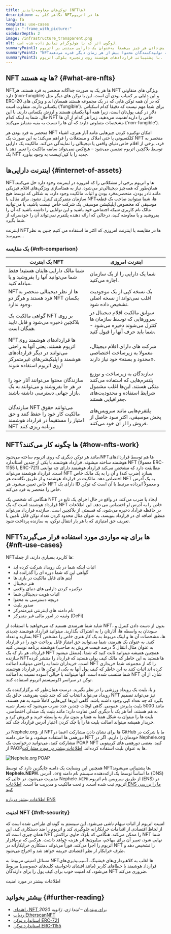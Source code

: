 ```yaml
---
title: توکن‌های معاوضه‌ناپذیر (NFTها)
description: نگاهی کلی به NFTها در اتریوم
lang: fa
template: use-cases
emoji: ":frame_with_picture:"
sidebarDepth: 2
image: /infrastructure_transparent.png
alt: لوگوی اتر که با هولوگرام نمایش داده شده‌ است.
summaryPoint1: راهی برای نمایش دادن هر چیز بی‌همتا به‌عنوان یک دارایی مبتنی بر اتریوم.
summaryPoint2: "‏NFTها به تولیدکنندگان محتوا بیش از هر زمان دیگر قدرت می‌دهند."
summaryPoint3: با پشتیبانی قراردادهای هوشمند روی زنجیره‌ بلوکی اتریوم.
---
```


## NFT ها چه هستند? {#what-are-nfts}

NFTها هر یک به صورت جداگانه منحصر به فرد هستند. هر NFT ویژگی های متفاوتی دارد (non-fungible) و این دلیلی بر کمیاب بودن آن است. این با توکن های دیگر مثل ERC-20 که در آن همه توکن هایی که در یک مجموعه هستند همسان اند و ویژگی های یکسانی دارند، متفاوت است ('fungible'). برای شما مهم نیست که دقیقا کدام اسکناس دلار در کیف پول‌تان است، زیرا همه آنها یکسان هستند و ارزش یکسانی دارند. با این حال، شما به اینکه کدام NFT خاص را دارید _اهمیت_ می‌دهید، زیرا هر کدام از آن ها مشخصات متفاوتی دارند که آن ها را نسبت به بقیه متمایز می‌کنند ('non-fungible').

منحصر به فرد بودن هر NFT امکان توکنیزه کردن چیزهایی مانند آثار هنری، اشیاء کلکسیونی یا حتی املاک و مستغلات را فراهم می‌کند؛ به این صورت یک NFT منحصر به فرد، برخی از اقلام خاص دنیای واقعی یا دیجیتالی را نمایندگی می‌کند. مالکیت یک دارایی توسط بلاکچین اتریوم تضمین می‌شود – هیچ‌کس نمی‌تواند سابقه‌ مالکیت را تغییر دهد یا یک NFT جدید را با کپی/پیست به وجود بیاورد.

<YouTube id="Xdkkux6OxfM" />

## اینترنت دارایی‌ها {#internet-of-assets}

NFTها و اتریوم برخی از مشکلاتی را که امروزه در اینترنت وجود دارد حل می‌کنند. همان‌طور که همه‌چیز دیجیتالی‌تر می‌شود، نیاز به همتاسازی ویژگی‌های اقلام فیزیکی مانند نادر بودن، منحصربه‌فرد بودن و اثبات مالکیت وجود دارد، به شکلی که توسط هیچ سازمان متمرکزی کنترل نشود. برای مثال، با NFTها، شما میتوانید صاحب یک قطعه موسیقی که مخصوص اپلیکیشن موسیقی یک شرکت خاص نیست باشید، یا می‌توانید مالک نام کاربری شبکه اجتماعی خود باشید و این توانایی را داشته باشید که آن را بفروشید و یا معاوضه کنید، درحالی که ارائه دهنده پلتفرم نمی‌تواند آن را خودسرانه از شما بگیرد.

اینترنت NFTها در مقایسه با اینترنت امروزی که اکثر ما استفاده می کنیم چنین به نظر می‌رسد...

### یک مقایسه {#nft-comparison}

| یک اینترنت NFT                                                                                                                                     | اینترنت امروزی                                                                                                                        |
| -------------------------------------------------------------------------------------------------------------------------------------------------- | ------------------------------------------------------------------------------------------------------------------------------------- |
| شما مالک دارایی هایتان هستید! فقط شما می‌توانید آنها را بفروشید و یا مبادله کنید.                                                                  | شما یک دارایی را از یک سازمان اجاره می‌کنید.                                                                                          |
| NFTها از نظر دیجیتالی منحصر به فرد هستند و هرگز دو NFT یکسان وجود ندارد.                                                                           | یک نسخه کپی از یک موجودیت اغلب نمی‌تواند از نسخه اصلی تشخیص داده شود.                                                                 |
| گواهی مالکیت یک NFT بر روی بلاکچین ذخیره می‌شود و قابل تایید همگان است.                                                                            | سوابق مالکیت اقلام دیجیتال در سرورهایی که توسط سازمان ها کنترل می‌شوند ذخیره می‌شود - شما باید حرف آنها را قبول کنید.                 |
| NFTها قراردادهای هوشمند روی اتریوم هستند. یعنی آنها به راحتی می‌توانند در دیگر قراردادهای هوشمند و اپلیکیشن‌های غیرمتمرکز روی اتریوم استفاده شوند! | شرکت‌ های دارای اقلام دیجیتال، معمولا به زیرساخت اختصاصی «محدود و بسته» خود نیاز دارند.                                               |
| سازندگان محتوا می‌توانند آثار خود را در هر جا بفروشند و می‌توانند به یک بازار جهانی دسترسی داشته باشند.                                            | سازندگان به زیرساخت و توزیع پلتفرم‌هایی که استفاده می‌کنند متکی هستند. این‌ها اغلب مشمول شرایط استفاده و محدودیت‌های جغرافیایی هستند. |
| سازندگان NFT می‌توانند حقوق مالکیت کار خود را حفظ کنند و حق امتیاز را مستقیماً در قرارداد هوشمند NFT برنامه ریزی کنند.                             | پلتفرم‌هایی مانند سرویس‌های پخش موسیقی، اکثر سود حاصل از فروش را از آن خود می‌کنند.                                                   |

## NFTها چگونه کار می‌کنند؟ {#how-nfts-work}

مانند هر توکن دیگری که روی اتریوم ساخته می‌شود،NFTها هم توسط قراردادهای هوشمند ساخته میشوند. قرارداد هوشمند با یکی از چندین استاندارد NFT (معمولا ERC-1155 یا ERC-721) مطابقت دارد که مشخص می‌کند قرارداد هوشمند دارای چه توابعی است. قرارداد هوشمند می‌تواند NFT بسازد (ضرب کند) و آن را به یک مالک خاص اختصاص دهد. مالکیت در قرارداد هوشمند و از طریق نگاشت هر NFT به یک آدرس خاص تعیین میشود. هر NFT دارای یک ID و معمولاً ابرداده مرتبط با آن است که توکن خاص را منحصر به فرد می‌کند.

هنگامی که شخصی یک NFT ایجاد یا ضرب می‌کند، در واقع در حال اجرای یک تابع در قرارداد هوشمند است که یک NFT خاص را به آدرس او اختصاص می دهد. این اطلاعات در حافظه قراداد ذخیره می‌شود، که قسمتی از بلاکچین است. سازنده قرارداد می‌تواند منطق اضافه ای در قرارداد بنویسد، به عنوان مثال محدود کردن تعداد توکن قابل تامین یا تعریف حق امتیازی که با هر بار انتقال توکن، به سازنده پرداخت شود.

## NFTها برای چه مواردی مورد استفاده قرار می‌گیرند؟ {#nft-use-cases}

NFTها کاربرد بسیاری دارند، از جمله:

- اثبات اینکه شما در یک رویداد شرکت کرده اید
- گواهی این که شما دوره ای را گذرانده اید
- آیتم های قابل مالکیت در بازی ها
- هنر دیجیتال
- توکنیزه کردن دارایی های دنیای واقعی
- اثبات هویت دیجیتالی شما
- دریچه دسترسی به محتوا
- صدور بلیت
- نام دامنه های اینترنتی غیرمتمرکز
- وثیقه در امور مالی غیر متمرکز (DeFi)

شاید شما هنرمندی هستید که می‌خواهید با استفاده از NFT، بدون از دست دادن کنترل و سودتان به واسطه ها، آثارتان را به اشتراک بگذارید. میتوانید قرارداد هوشمند جدیدی بسازید و تعداد NFT ها، مشخصات آن ها و لینک مربوط به یک کار هنری خاص را مشخص کنید. به عنوان یک هنرمند، شما می‌توانید حق امتیاز قابل پرداخت خود را در قرارداد هوشمند برنامه نویسی کنید (به عنوان مثال انتقال 5 درصد قیمت فروش به صاحب قرارداد، هر بار که یک NFT منتقل میشود). همچنین همیشه میتوانید ثابت کنید که شما سازنده NFTها هستید به این خاطر که مالک کیف پولی هستید که قرارداد را منتشر کرده است. خریداران شما به راحتی میتوانند اصالت NFT را که از مجموعه شما خریداری کرده اند اثبات کنند به این خاطر که کیف پول آنها به یکی از توکن ها در قرارداد هوشمند شما منتسب شده است. آنها میتوانند با خیالی آسوده نسبت به اصالت NFT شان، از آن توکن در سراسر اکوسیستم اتریوم استفاده کنند.

و یا، بلیت یک رویداد ورزشی را در نظر بگیرید. درست همان‌طور که برگزارکننده‌ یک رویداد می‌تواند انتخاب کند که چند بلیت بفروشد، خالق یک NFT نیز می‌تواند تصمیم بگیرد که چه تعداد کپی وجود داشته باشد. گاهی این‌ها کپی‌هایی کاملاً شبیه به هم هستند، مانند 5000 بلیت پذیرش عمومی. گاهی اوقات چندین عدد ضرب می‌شود که بسیار شبیه به هم هستند، اما هر یک با دیگری کمی تفاوت دارد؛ مانند بلیت یک صندلی اختصاصی. بلیت ها را میتوان به شکل همتا به همتا و بدون نیاز به واسطه خرید و فروش کرد و خریدار همیشه میتواند اصالت بلیت ها را با چک کردن اعتبار آدرس قرارداد چک کند.

در Nephele.org، از NFTها برای نشان دادن مشارکت اعضا در GitHub ما یا شرکت در دورهمی ها استفاده میشود، و ما حتی دامنه NFT خودمان را داریم. اگر در Nephele.org مشارکت کنید، می‌توانید درخواست یک POAP NFT کنید. بعضی دورهمی های کریپتویی از PAOPها به عنوان بلیت استفاده کرده‌اند. [اطلاعات بیشتر در مورد مشارکت](/contributing/#poap).

![Nephele.org POAP](./poap.png)

همچنین این وبسایت یک دامنه جایگزین دارد که توسط NFTها پشتیبانی می‌شوند، **Nephele.NEPH**. آدرس `.org` ما اساساً توسط یک ارائه‌دهنده‌ سیستم نام دامنه (DNS) مدیریت می‌شود، در حالی که Nephele`.NEPH` از طریق سرویس نام اتریوم (ENS) در اتریوم ثبت شده‌ است. و تحت مالکیت و مدیریت ما است. [اطلاعات ENS ما را بررسی کنید](https://app.ens.domains/name/Nephele.NEPH)

[اطلاعات بیشتر درباره‌ ENS](https://app.ens.domains)

<Divider />

### امنیت NFT {#nft-security}

امنیت اتریوم از اثبات سهام ناشی می‌شود. این سیستم به گونه‌ای طراحی شده است که از لحاظ اقتصادی از اقدامات خرابکارانه جلوگیری کند و اتریوم را ضد دستکاری کند. این همان چیزی است که NFT را ممکن می‌کند. هنگامی که بلوک حاوی تراکنش NFT شما نهایی شود، تغییر آن برای مهاجم، میلیون‌ها اتر هزینه خواهد داشت. هرکس که نرم‌افزار اتریوم را اجرا می‌کند، فوراً می‌تواند دستکاری خرابکارانه در NFT را تشخیص دهد و طرف خرابکار از نظر اقتصادی جریمه خواهد شد و اخراج می‌شود.

مسائل امنیتی مربوط به NFTها اغلب به کلاهبرداری‌های فیشینگ، آسیب‌پذیری‌های قرارداد هوشمند یا خطاهای کاربر (مانند افشای ناخواسته کلیدهای خصوصی) مربوط می‌شود، که امنیت خوب برای کیف پول را برای دارندگان NFT ضروری می‌کند.

<ButtonLink to="/security/">
  اطلاعات بیشتر در مورد امنیت
</ButtonLink>

## بیشتر بخوانید {#further-reading}

- [راهنمای NFT برای مبتدیان](https://linda.mirror.xyz/df649d61efb92c910464a4e74ae213c4cab150b9cbcc4b7fb6090fc77881a95d) – _لیندا ژی، ژانویه 2020_
- [ردیاب EtherscanNFT](https://etherscan.io/nft-top-contracts)
- [استاندارد توکن ERC-721](/developers/docs/standards/tokens/erc-721/)
- [استاندارد توکن ERC-1155](/developers/docs/standards/tokens/erc-1155/)

<Divider />

<QuizWidget quizKey="nfts" />
